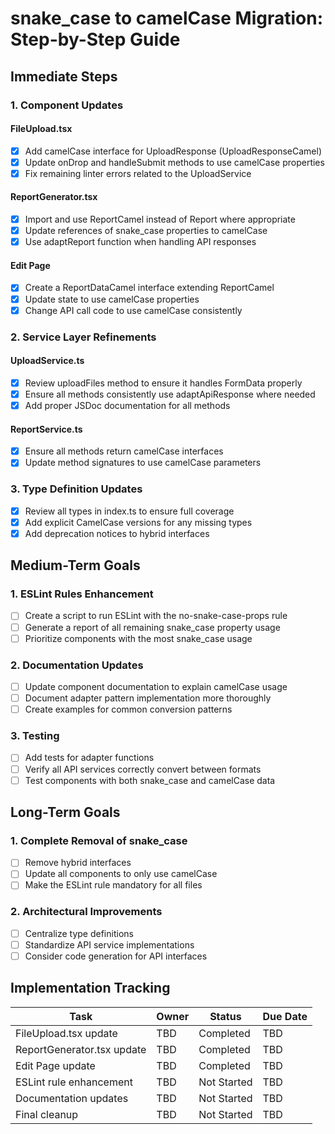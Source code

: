 # snake_case to camelCase Migration: Step-by-Step Guide

## Immediate Steps

### 1. Component Updates

#### FileUpload.tsx
- [x] Add camelCase interface for UploadResponse (UploadResponseCamel)
- [x] Update onDrop and handleSubmit methods to use camelCase properties
- [x] Fix remaining linter errors related to the UploadService

#### ReportGenerator.tsx
- [x] Import and use ReportCamel instead of Report where appropriate
- [x] Update references of snake_case properties to camelCase
- [x] Use adaptReport function when handling API responses

#### Edit Page
- [x] Create a ReportDataCamel interface extending ReportCamel
- [x] Update state to use camelCase properties
- [x] Change API call code to use camelCase consistently

### 2. Service Layer Refinements

#### UploadService.ts
- [x] Review uploadFiles method to ensure it handles FormData properly
- [x] Ensure all methods consistently use adaptApiResponse where needed
- [x] Add proper JSDoc documentation for all methods

#### ReportService.ts
- [x] Ensure all methods return camelCase interfaces
- [x] Update method signatures to use camelCase parameters

### 3. Type Definition Updates

- [x] Review all types in index.ts to ensure full coverage
- [x] Add explicit CamelCase versions for any missing types
- [x] Add deprecation notices to hybrid interfaces

## Medium-Term Goals

### 1. ESLint Rules Enhancement

- [ ] Create a script to run ESLint with the no-snake-case-props rule
- [ ] Generate a report of all remaining snake_case property usage
- [ ] Prioritize components with the most snake_case usage

### 2. Documentation Updates

- [ ] Update component documentation to explain camelCase usage
- [ ] Document adapter pattern implementation more thoroughly
- [ ] Create examples for common conversion patterns

### 3. Testing

- [ ] Add tests for adapter functions
- [ ] Verify all API services correctly convert between formats
- [ ] Test components with both snake_case and camelCase data

## Long-Term Goals

### 1. Complete Removal of snake_case

- [ ] Remove hybrid interfaces
- [ ] Update all components to only use camelCase
- [ ] Make the ESLint rule mandatory for all files

### 2. Architectural Improvements

- [ ] Centralize type definitions
- [ ] Standardize API service implementations
- [ ] Consider code generation for API interfaces

## Implementation Tracking

| Task | Owner | Status | Due Date |
|------|-------|--------|----------|
| FileUpload.tsx update | TBD | Completed | TBD |
| ReportGenerator.tsx update | TBD | Completed | TBD |
| Edit Page update | TBD | Completed | TBD |
| ESLint rule enhancement | TBD | Not Started | TBD |
| Documentation updates | TBD | Not Started | TBD |
| Final cleanup | TBD | Not Started | TBD | 